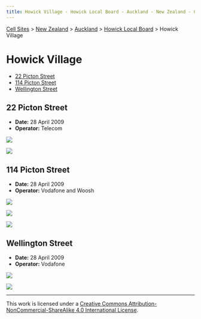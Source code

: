 ```yaml
---
title: Howick Village - Howick Local Board - Auckland - New Zealand - Cell Sites
---
```


[Cell Sites](../../../) > [New Zealand](../../) > [Auckland](../) > [Howick Local Board](./) > Howick Village

# Howick Village

* [22 Picton Street](#22-picton-street)
* [114 Picton Street](#114-picton-street)
* [Wellington Street](#wellington-street)

## 22 Picton Street

* **Date:** 28 April 2009
* **Operator:** Telecom

![](https://f001.backblazeb2.com/file/CellSites/NZ/AUK/Howick/20090428-125215.jpg)

![](https://f001.backblazeb2.com/file/CellSites/NZ/AUK/Howick/20090428-125515.jpg)

## 114 Picton Street

* **Date:** 28 April 2009
* **Operator:** Vodafone and Woosh

![](https://f001.backblazeb2.com/file/CellSites/NZ/AUK/Howick/20090428-130640.jpg)

![](https://f001.backblazeb2.com/file/CellSites/NZ/AUK/Howick/20090428-130423.jpg)

![](https://f001.backblazeb2.com/file/CellSites/NZ/AUK/Howick/20090428-131143.jpg)

## Wellington Street

* **Date:** 28 April 2009
* **Operator:** Vodafone

![](https://f001.backblazeb2.com/file/CellSites/NZ/AUK/Howick/20090428-125712.jpg)

![](https://f001.backblazeb2.com/file/CellSites/NZ/AUK/Howick/20090428-125910.jpg)

---

This work is licensed under a [Creative Commons Attribution-NonCommercial-ShareAlike 4.0 International License](http://creativecommons.org/licenses/by-nc-sa/4.0/).
